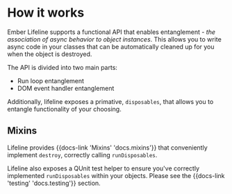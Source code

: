 # How it works

Ember Lifeline supports a functional API that enables entanglement - _the association of async behavior to object instances_. This allows you to write async code in your classes that can be automatically cleaned up for you when the object is destroyed.

The API is divided into two main parts:

- Run loop entanglement
- DOM event handler entanglement

Additionally, lifeline exposes a primative, `disposables`, that allows you to entangle functionality of your choosing.

## Mixins

Lifeline provides {{docs-link 'Mixins' 'docs.mixins'}} that conveniently implement `destroy`, correctly calling `runDisposables`.

Lifeline also exposes a QUnit test helper to ensure you've correctly implemented `runDisposables` within your objects. Please see the {{docs-link 'testing' 'docs.testing'}} section.
